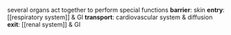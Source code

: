 several organs act together to perform special functions
**barrier**: skin
**entry**: [[respiratory system]] & GI
**transport**: cardiovascular system & diffusion
**exit**: [[renal system]] & GI